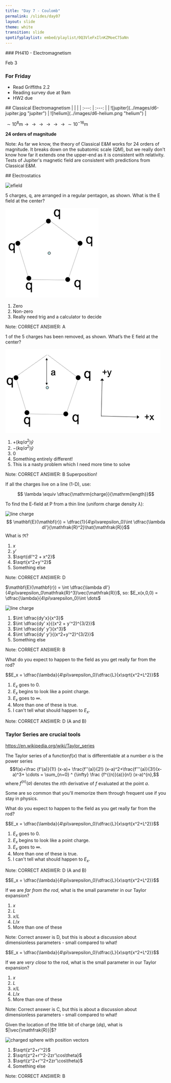 ```yaml
---
title: "Day 7 - Coulomb"
permalink: /slides/day07
layout: slide
theme: white
transition: slide
spotifyplaylist: embed/playlist/0Q3VleFxIlnKZMoeC75aNn
---
```


<section data-markdown="">
### PH410 - Electromagnetism

Feb 3
<!--this doesn't work... {% include spotifyplaylist.html id=page.spotifyplaylist %}-->
</section>

<section data-markdown="">

### For Friday
- Read Griffiths 2.2
- Reading survey due at 9am 
- HW2 due
	
</section>

<section data-markdown>
## Classical Electromagnetism
|  |  |
| :---: | :---: |
| ![jupiter](../images/d6-jupiter.jpg "jupiter") | ![helium](../images/d6-helium.png "helium") |


$\sim 10^8\mathrm{m} \longrightarrow \longrightarrow \longrightarrow\longrightarrow\longrightarrow\longrightarrow \sim 10^{-16}\mathrm{m}$

**24 orders of magnitude**

Note: As far we know, the theory of Classical E&M works for 24 orders of magnitude. It breaks down on the subatomic scale (QM), but we really don't know how far it extends one the upper-end as it is consistent with relativity. Tests of Jupiter's magnetic field are consistent with predictions from Classical E&M.

</section>

<section data-markdown>
## Electrostatics

![efield](../images/d6-efieldwiki.png "efield")</section>

<!--<section data-markdown>

Ten charges are arranged as shown. What is the E field at point P?

![](../images/d6-superpositioncharges.png "") 

1. Zero
2. Non-zero
3. Really need trig and a calculator to decide

Note:
CORRECT ANSWER: A
</section> -->

<section data-markdown>

5 charges, q, are arranged in a regular pentagon, as shown.
What is the E field at the center?

![](../images/5charges.png "") 

1. Zero
2. Non-zero
3. Really need trig and a calculator to decide

Note:
CORRECT ANSWER: A
</section>

<section data-markdown>

1 of the 5 charges has been removed, as shown. What’s the E field at the center?

![](../images/4charges.png "") 

1. $+(kq/a^2)\hat{y}$
2. $-(kq/a^2)\hat{y}$
3. 0
4. Something entirely different!
5. This is a nasty problem which I need more time to solve

Note:
CORRECT ANSWER:  B
Superposition!

</section>

<section data-markdown>

If all the charges live on a line (1-D), use:

$$ \lambda \equiv \dfrac{\mathrm{charge}}{\mathrm{length}}$$

<!--Draw your own picture. What's $\mathbf{E}(\mathbf{r})$?-->

</section>

<section data-markdown>

To find the E-field at P from a thin line (uniform charge density $\lambda$):

![line charge](../images/d6-linecharge.png "line charge")
$$ \mathbf{E}(\mathbf{r}) = \dfrac{1}{4\pi\varepsilon_0}\int \dfrac{\lambda dl'}{\mathfrak{R}^2}\hat{\mathfrak{R}}$$
What is $\mathfrak{R}$?

1. $x$
2. $y'$
3. $\sqrt{dl'^2 + x^2}$
4. $\sqrt{x^2+y'^2}$
5. Something else

Note:
CORRECT ANSWER: D

</section>

<section data-markdown>

$\mathbf{E}(\mathbf{r}) = \int \dfrac{\lambda dl'}{4\pi\varepsilon_0\mathfrak{R}^3}\vec{\mathfrak{R}}$, so: $E_x(x,0,0) = \dfrac{\lambda}{4\pi\varepsilon_0}\int \dots$

![line charge](../images/d6-linecharge_coords.png "line charge")

1. $\int \dfrac{dy'x}{x^3}$
2. $\int \dfrac{dy' x}{(x^2 + y'^2)^{3/2}}$
3. $\int \dfrac{dy' y'}{x^3}$
4. $\int \dfrac{dy' y'}{(x^2+y'^2)^{3/2}}$
5. Something else

Note:
CORRECT ANSWER: B

</section>

<section data-markdown>

What do you expect to happen to the field as you get really far from the rod?

$$E_x = \dfrac{\lambda}{4\pi\varepsilon_0\}\dfrac{L}{x\sqrt{x^2+L^2}}$$

1. $E_x$ goes to 0.
2. $E_x$ begins to look like a point charge.
3. $E_x$ goes to $\infty$.
4. More than one of these is true.
5. I can't tell what should happen to $E_x$.

Note:
CORRECT ANSWER: D (A and B)

</section>
<section data-markdown>

### Taylor Series are crucial tools
https://en.wikipedia.org/wiki/Taylor_series

The Taylor series of a  function$f(x)$ that is differentiable at a  number $a$ is the power series
$$f(a)+\frac {f'(a)}{1!} (x-a)+ \frac{f''(a)}{2!} (x-a)^2+\frac{f'''(a)}{3!}(x-a)^3+ \cdots = \sum_{n=0} ^ {\infty} \frac {f^{(n)}(a)}{n!} (x-a)^{n},$$
where $f^{(n)}(a)$ denotes the $n$th derivative of $f$ evaluated at the point $a$. 

Some are so common that you'll memorize them through frequent use if you stay in physics.
</section>

<section data-markdown>

What do you expect to happen to the field as you get really far from the rod?

$$E_x = \dfrac{\lambda}{4\pi\varepsilon_0\}\dfrac{L}{x\sqrt{x^2+L^2}}$$

1. $E_x$ goes to 0.
2. $E_x$ begins to look like a point charge.
3. $E_x$ goes to $\infty$.
4. More than one of these is true.
5. I can't tell what should happen to $E_x$.

Note:
CORRECT ANSWER: D (A and B)

</section>

<section data-markdown>

$$E_x = \dfrac{\lambda}{4\pi\varepsilon_0\}\dfrac{L}{x\sqrt{x^2+L^2}}$$


If we are *far from the rod*, what is the small parameter in our Taylor expansion?

1. $x$
2. $L$
3. $x/L$
4. $L/x$
5. More than one of these

Note: Correct answer is D, but this is about a discussion about dimensionless parameters - small compared to what!
</section>


<section data-markdown>

$$E_x = \dfrac{\lambda}{4\pi\varepsilon_0\}\dfrac{L}{x\sqrt{x^2+L^2}}$$


If we are *very close* to the rod, what is the small parameter in our Taylor expansion?

1. $x$
2. $L$
3. $x/L$
4. $L/x$
5. More than one of these

Note: Correct answer is C, but this is about a discussion about dimensionless parameters - small compared to what!
</section>

<!--<section data-markdown>

The model we developed for the motion of the charged particle near the charged disk (on the center axis) is represented by this *nonlinear* differential equation:

$$\ddot{x} = C \left[1- \dfrac{1}{(x^2+R^2)^{1/2}}\right]$$

You decide to expand this expression for small parameter is $x/R$, under what conditions is any solution appropriate?

1. When the disk is very large
2. When the disk is very small
3. When the particle is far from the disk
4. When the particle is near the disk
5. More than one of these

Note: Correct answer is E; it's that you are both close compared to the size of the disk (A and D)
</section>-->

<section data-markdown>

Given the location of the little bit of charge ($dq$), what is $|\vec{\mathfrak{R}}|$?

![charged sphere with position vectors](../images/d7-sphereintegrate.png "charged sphere with position vectors")

1. $\sqrt{z^2+r'^2}$
2. $\sqrt{z^2+r'^2-2zr'\cos\theta}$
3. $\sqrt{z^2+r'^2+2zr'\cos\theta}$
4. Something else

Note:
CORRECT ANSWER: B


</section>
